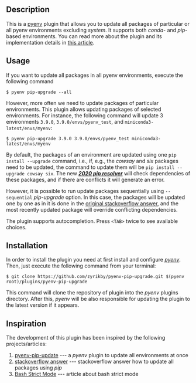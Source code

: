 ## Description
This is a [pyenv](https://github.com/pyenv/pyenv/) plugin that allows you to update all packages of particular or all pyenv environments excluding *system*. It supports both *conda*- and *pip*-based environments. You can read more about the plugin and its implementation details in [this article](https://zhauniarovich.com/post/2020/2020-10-why-pyenv-pip-upgrade/).


## Usage
If you want to update all packages in all pyenv environments, execute the following command

```console
$ pyenv pip-upgrade --all
```

However, more often we need to update packages of particular environments. This plugin allows updating packages of selected environments. For instance, the following command will update 3 environments `3.9.0`, `3.9.0/envs/pyenv_test`, and `miniconda3-latest/envs/myenv`: 

```console
$ pyenv pip-upgrade 3.9.0 3.9.0/envs/pyenv_test miniconda3-latest/envs/myenv
```

By default, the packages of an environment are updated using one `pip install --upgrade` command, i.e., if, e.g., the *cowsay* and *six* packages need to be updated, the command to update them will be `pip install --upgrade cowsay six`. The new [***2020 pip resolver***](https://pip.pypa.io/en/stable/user_guide/#changes-to-the-pip-dependency-resolver-in-20-2-2020) will check dependencies of these packages, and if there are conflicts it will generate an error.

However, it is possible to run update packages sequentially using `--sequential` *pip-upgrade* option. In this case, the packages will be updated one by one as in it is done in the [original stackoverflow answer](https://stackoverflow.com/a/3452888/1108213), and the most recently updated package will override conflicting dependencies.

The plugin supports autocompletion. Press `<TAB>` twice to see available choices. 


## Installation
In order to install the plugin you need at first install and configure [*pyenv*](https://github.com/pyenv/pyenv/). Then, just execute the following command from your terminal:

```console
$ git clone https://github.com/zyrikby/pyenv-pip-upgrade.git $(pyenv root)/plugins/pyenv-pip-upgrade
```

This command will clone the repository of plugin into the *pyenv* plugins directory. After this, *pyenv* will be also responsible for updating the plugin to the latest version if it appears.


## Inspiration
The development of this plugin has been inspired by the following projects/articles:

1. [pyenv-pip-update](https://github.com/massongit/pyenv-pip-update) --- a *pyenv* plugin to update all environments at once
2. [stackoverflow answer](https://stackoverflow.com/a/3452888/1108213) --- stackoverflow answer how to update all packages using *pip*
3. [Bash Strict Mode](http://redsymbol.net/articles/unofficial-bash-strict-mode/) --- article about bash strict mode
